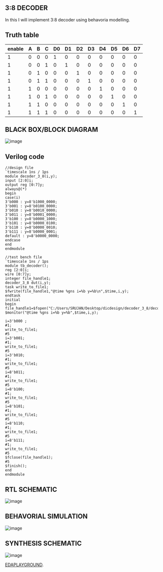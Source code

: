 ## 3:8 DECODER
In this I will implement 3:8 decoder using  behavoria modelling.

## Truth table

|enable|A|B|C|D0|D1|D2|D3|D4|D5|D6|D7|
|------|-|-|-|--|--|--|--|--|--|--|--|
|1|0|0|0|1|0|0|0|0|0|0|0|
|1|0|0|1|0|1|0|0|0|0|0|0|
|1|0|1|0|0|0|1|0|0|0|0|0|
|1|0|1|1|0|0|0|1|0|0|0|0|
|1|1|0|0|0|0|0|0|1|0|0|0|
|1|1|0|1|0|0|0|0|0|1|0|0|
|1|1|1|0|0|0|0|0|0|0|1|0|
|1|1|1|1|0|0|0|0|0|0|0|1|

## BLACK BOX/BLOCK DIAGRAM
![image](https://github.com/ASHREDD/digital_ic_design_workshop/assets/168950588/44cc5d1d-d93f-49aa-9713-397d6373811f)


## Verilog code
```
//design file
`timescale 1ns / 1ps
module decoder_3_8(i,y);
input [2:0]i;
output reg [0:7]y;
always@(*)
begin
case(i)
3'b000 : y=8'b1000_0000;
3'b001 : y=8'b0100_0000;
3'b010 : y=8'b0010_0000;
3'b011 : y=8'b0001_0000;
3'b100 : y=8'b0000_1000;
3'b101 : y=8'b0000_0100;
3'b110 : y=8'b0000_0010;
3'b111 : y=8'b0000_0001;
default : y=8'b0000_0000;
endcase
end
endmodule
```
```
//test bench file
`timescale 1ns / 1ps
module tb_decoder();
reg [2:0]i;
wire [0:7]y;
integer file_handle1;
decoder_3_8 dut(i,y);
task write_to_file1;
$fwrite(file_handle1,"@time %gns i=%b y=%b\n",$time,i,y);
endtask
initial 
begin
file_handle1=$fopen("C:/Users/SRUJAN/Desktop/dicdesign/decoder_3_8/decoder.txt","w");
$monitor("@time %gns i=%b y=%b",$time,i,y);

i=3'b000 ;
#1;
write_to_file1;
#5
i=3'b001;
#1;
write_to_file1;
#5
i=3'b010;
#1;
write_to_file1;
#5
i=8'b011;
#1;
write_to_file1;
#5
i=8'b100;
#1;
write_to_file1;
#5
i=8'b101;
#1;
write_to_file1;
#5
i=8'b110;
#1;
write_to_file1;
#5
i=8'b111;
#1;
write_to_file1;
#5
$fclose(file_handle1);
#5 
$finish();
end
endmodule
```

## RTL SCHEMATIC

![image](https://github.com/ASHREDD/digital_ic_design_workshop/assets/168950588/f6c6d21b-87a0-4a4c-b4e2-f1b351df433f)

## BEHAVORIAL SIMULATION

![image](https://github.com/ASHREDD/digital_ic_design_workshop/assets/168950588/530a6a5a-a1d1-4aba-9351-0ac0c91b6ad6)


## SYNTHESIS SCHEMATIC

![image](https://github.com/ASHREDD/digital_ic_design_workshop/assets/168950588/7678042e-cbb1-49f3-a58d-4c766b688742)


[EDAPLAYGROUND]().







```
